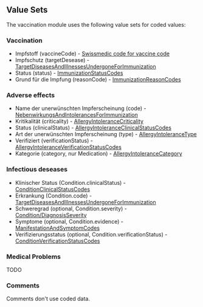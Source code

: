 ## Value Sets

The vaccination module uses the following value sets for coded values:


### Vaccination

- Impfstoff (vaccineCode) - [Swissmedic code for vaccine code](http://fhir.ch/ig/ch-vacd/ValueSet-ch-vacd-vaccines-vs.html)
- Impfschutz (targetDesease) - [TargetDiseasesAndIllnessesUndergoneForImmunization](http://fhir.ch/ig/ch-vacd/ValueSet-ch-vacd-targetdiseasesandillnessesundergoneforimmunization-vs.html)
- Status (status) - [ImmunizationStatusCodes](http://hl7.org/fhir/R4/valueset-immunization-status.html)
- Grund für die Impfung (reasonCode) - [ImmunizationReasonCodes](http://hl7.org/fhir/R4/valueset-immunization-reason.html)


### Adverse effects

- Name der unerwünschten Impferscheinung (code) - [NebenwirkungsAndIntolerancesForImmunization](http://fhir.ch/ig/ch-vacd/ValueSet-ch-vacd-immunization-allergyintolerances-vs.html)
- Kritikalität (criticality) - [AllergyIntoleranceCriticality](http://hl7.org/fhir/R4/valueset-allergy-intolerance-criticality.html)
- Status (clinicalStatus) - [AllergyIntoleranceClinicalStatusCodes](http://hl7.org/fhir/R4/valueset-allergyintolerance-clinical.html)
- Art der unerwünschten Impferscheinung (type) - [AllergyIntoleranceType](http://hl7.org/fhir/R4/valueset-allergy-intolerance-type.html)
- Verifiziert (verificationStatus) - [AllergyIntoleranceVerificationStatusCodes](http://hl7.org/fhir/R4/valueset-allergyintolerance-verification.html)
- Kategorie (category, nur Medication) - [AllergyIntoleranceCategory](http://hl7.org/fhir/R4/valueset-allergy-intolerance-category.html)


### Infectious deseases

- Klinischer Status (Condition.clinicalStatus) - [ConditionClinicalStatusCodes](http://hl7.org/fhir/R4/valueset-condition-clinical.html)
- Erkrankung (Condition.code) - [TargetDiseasesAndIllnessesUndergoneForImmunization](http://fhir.ch/ig/ch-vacd/ValueSet-ch-vacd-targetdiseasesandillnessesundergoneforimmunization-vs.html)
- Schweregrad (optional, Condition.severity) - [Condition/DiagnosisSeverity](http://hl7.org/fhir/R4/valueset-condition-severity.html)
- Symptome (optional, Condition.evidence) - [ManifestationAndSymptomCodes](http://hl7.org/fhir/R4/valueset-manifestation-or-symptom.html)
- Verifizierungsstatus (optional, Condition.verificationStatus) - [ConditionVerificationStatusCodes](http://hl7.org/fhir/R4/valueset-condition-ver-status.html)

### Medical Problems
TODO


### Comments

Comments don't use coded data.
